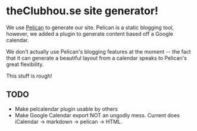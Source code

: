 # theClubhou.se site generator!

We use [Pelican](http://blog.getpelican.com) to generate our
site.  Pelican is a static blogging tool, however, we added a plugin
to generate content based off a Google calendar.

We don't actually use Pelican's blogging features at the moment -- the
fact that it can generate a beautiful layout from a calendar speaks to
Pelican's great flexibility.

This stuff is rough!

## TODO

- Make pelcalendar plugin usable by others
- Make Google Calendar export NOT an ungodly mess.  Current does iCalendar -> markdown -> pelican -> HTML.
